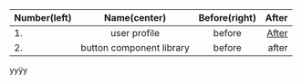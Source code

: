 | Number(left)      | Name(center) | Before(right) | After |
| :---        |    :----:   | :---: |  ---: |
| 1. | user profile | before | <a href="./1-user-profile-after/index.html">After</a> |
| 2. | button component library | before | after |
yyÿy
